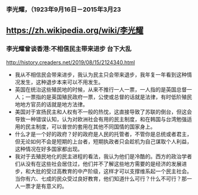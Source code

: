 ### 李光耀，（1923年9月16日－2015年3月23
https://zh.wikipedia.org/wiki/李光耀
---
### 李光耀曾谈香港:不相信民主带来进步 台下大乱
http://history.creaders.net/2019/08/15/2124340.html
- 我从不相信民会带来进步，我认为民主只会带来退步，我年复一年看到这种情况发生，这种退步本来可以不用发生。
- 英国在统治这些殖民地的时候，从来不推行一人一票，一人指的是英国总督一人；一票指的是英国殖民政府一票，公使或总督的话就是法律，有时低阶殖民地地方官员的话就是地方法律。
- 美国对于宣扬民主和人权有不一般的热忱，这直接导致了苏联的倒台，但这会导致一种错误认知，认为对欧洲社会有用的民主制度，和在韩国与台湾勉强适用的民主制度，可以普世的套用在其他不同国情的国家身上。
- 什么才是一个好的政府？好的政府是人民的托管者，不管你是总统或者君主，但无论如何不会是短期的上台者，短期执政者只会趁机为自己谋取个人利益，这种情况在好多国家都出现。
- 我对于去殖民地化的民主进程的看法，我认为他们是冷酷的。西方的政治学者们从没有在这些社会居住过，他们并不了解这些地方需要的是经济的发展进步，和大批的受过高教育的中产阶级，这样才可以支撑维系起一个民主社会。当你有六、七成的民众受过良好教育，他们知道什么可行？什么不可行？那一人一票才是有意义的。